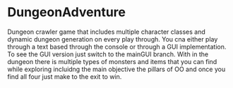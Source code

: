 # DungeonAdventure

Dungeon crawler game that includes multiple character classes and dynamic dungeon generation on every play through. You cna either play through a text based through the console or through a GUI implementation. To see the GUI version just switch to the mainGUI branch. With in the dungeon there is multiple types of monsters and items that you can find while exploring incluidng the main objective the pillars of OO and once you find all four just make to the exit to win.

